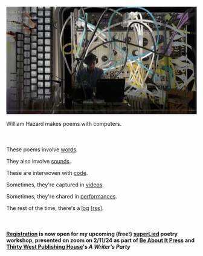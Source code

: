 [![](header.jpeg)](index.html)

William Hazard makes poems with computers.
<br><br><br><br>
These poems involve [words](words/words.html).

They also involve [sounds](sounds/sounds.html).

These are interwoven with [code](code/code.html).

Sometimes, they're captured in [videos](videos/videos.html).

Sometimes, they're shared in [performances](performances/performances.html).

The rest of the time, there's a [log](log/log.html) [[rss](log/rss.xml)].
<br><br><br><br>
**[Registration](https://us06web.zoom.us/meeting/register/tZ0kceyhqDgtGNNnTN_Ywl3wjxoYmK8jCJ8A#/registration) is now open for my upcoming (free!) [superLied](https://github.com/williamthazard/superLied) poetry workshop, presented on zoom on 2/11/24 as part of [Be About It Press](https://www.beaboutitpress.com/) and [Thirty West Publishing House](https://www.thirtywestph.com/)'s <em>A Writer's Party</em>**